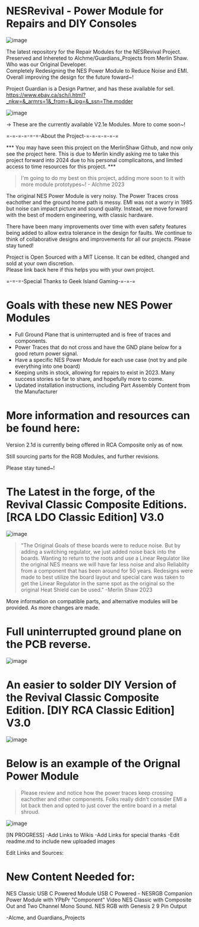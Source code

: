 # NESRevival - Power Module for Repairs and DIY Consoles

![image](https://raw.githubusercontent.com/Alchme/AtremisPower-NESRevival-Power-Module/main/ReadmeSources/NewestBanner1.png)

The latest repository for the Repair Modules for the NESRevival Project. Preserved and Inhereted to Alchme/Guardians_Projects from Merlin Shaw. Who was our Original Developer. <br>
Completely Redesigning the NES Power Module to Reduce Noise and EMI. Overall improving the design for the future foward~! <br>

Project Guardian is a Design Partner, and has these available for sell.  <br> https://www.ebay.ca/sch/i.html?_nkw=&_armrs=1&_from=&_ipg=&_ssn=The.modder <br>

![image](https://raw.githubusercontent.com/Alchme/AtremisPower-NESRevival-Power-Module/main/ReadmeSources/Newest%20Revision%20of%202.1d%20RCA%20Classic%20Acceptable.png)

-> These are the currently available V2.1e Modules. More to come soon~!

=-=-=-=-=-=-About the Project-=-=-=-=-=-=

*** You may have seen this project on the MerlinShaw Github, and now only see the project here. This is due to Merlin kindly asking me to take this project forward into 2024 due to his personal complicaitons, and limited access to time resources for this project. ***

> I'm going to do my best on this project, adding more soon to it with more module prototypes~! - Alchme 2023

The original NES Power Module is very noisy.  The Power Traces cross eachother and the ground home path is messy.
EMI was not a worry in 1985 but noise can impact picture and sound quality. Instead, we move forward with the best of modern engineering, with classic hardware.

There have been many improvements over time with even safety features being added to allow extra tolerance in the design for faults.
We continue to think of collaborative designs and improvements for all our projects. Please stay tuned!

Project is Open Sourced with a MIT License. It can be edited, changed and sold at your own discretion.  
Please link back here if this helps you with your own project.

=-=-=-Special Thanks to Geek Island Gaming-=-=-=

# Goals with these new NES Power Modules
- Full Ground Plane that is uninterrupted and is free of traces and components.
- Power Traces that do not cross and have the GND plane below for a good return power signal.
- Have a specific NES Power Module for each use case (not try and pile everything into one board)
- Keeping units in stock, allowing for repairs to exist in 2023. Many success stories so far to share, and hopefully more to come.
- Updated installation instructions, including Part Assembly Content from the Manufacturer

# More information and resources can be found here:
Version 2.1d is currently being offered in RCA Composite only as of now.

Still sourcing parts for the RGB Modules, and further revisions.

Please stay tuned~!

# The Latest in the forge, of the Revival Classic Composite Editions. [RCA LDO Classic Edition] V3.0
![image](https://raw.githubusercontent.com/Alchme/AtremisPower-NESRevival-Power-Module/main/ReadmeSources/Provided%20image%201.png)

> "The Original Goals of these boards were to reduce noise.  But by adding a switching regulator, we just added noise back into the boards.  Wanting to return to the roots and use a Linear Regulator like the original NES means we will have far less noise and also Reliablity from a component that has been around for 50 years.  Redesigns were made to best utilize the board layout and special care was taken to get the Linear Regulator in the same spot as the original so the original Heat Shield can be used." -Merlin Shaw 2023

More information on compatible parts, and alternative modules will be provided. As more changes are made.

# Full uninterrupted ground plane on the PCB reverse.
![image](https://raw.githubusercontent.com/Alchme/AtremisPower-NESRevival-Power-Module/main/ReadmeSources/Back%20Acceptable.png)

# An easier to solder DIY Version of the Revival Classic Composite Edition. [DIY RCA Classic Edition] V3.0

![image](https://raw.githubusercontent.com/Alchme/AtremisPower-NESRevival-Power-Module/main/ReadmeSources/Provided%20image%202.png)

# Below is an example of the Orignal Power Module

>Please review and notice how the power traces keep crossing eachother and other components. Folks really didn't consider EMI a lot back then and opted to just cover the entire board in a metal shroud.

![image](https://raw.githubusercontent.com/Alchme/AtremisPower-NESRevival-Power-Module/main/ReadmeSources/Older%20PSU%20Example%20Acceptable.png)

[IN PROGRESS]
-Add Links to Wikis
-Add Links for special thanks
-Edit readme.md to include new uploaded images


Edit Links and Sources:
# New Content Needed for:
 NES Classic USB C Powered Module
 USB C Powered - NESRGB Companion Power Module with YPbPr "Component" Video
 NES Classic with Composite Out and Two Channel Mono Sound.
 NES RGB with Genesis 2 9 Pin Output

-Alcme, and Guardians_Projects
